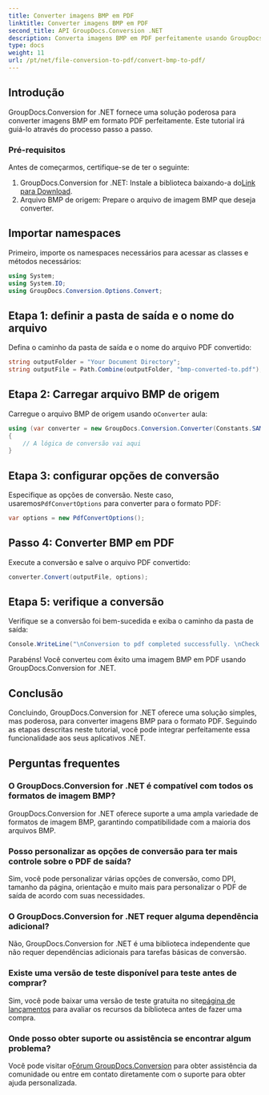 ```yaml
---
title: Converter imagens BMP em PDF
linktitle: Converter imagens BMP em PDF
second_title: API GroupDocs.Conversion .NET
description: Converta imagens BMP em PDF perfeitamente usando GroupDocs.Conversion for .NET. Opções personalizáveis para resultados ideais.
type: docs
weight: 11
url: /pt/net/file-conversion-to-pdf/convert-bmp-to-pdf/
---
```

## Introdução
GroupDocs.Conversion for .NET fornece uma solução poderosa para converter imagens BMP em formato PDF perfeitamente. Este tutorial irá guiá-lo através do processo passo a passo.
### Pré-requisitos
Antes de começarmos, certifique-se de ter o seguinte:
1.  GroupDocs.Conversion for .NET: Instale a biblioteca baixando-a do[Link para Download](https://releases.groupdocs.com/conversion/net/).
2. Arquivo BMP de origem: Prepare o arquivo de imagem BMP que deseja converter.

## Importar namespaces
Primeiro, importe os namespaces necessários para acessar as classes e métodos necessários:
```csharp
using System;
using System.IO;
using GroupDocs.Conversion.Options.Convert;
```
## Etapa 1: definir a pasta de saída e o nome do arquivo
Defina o caminho da pasta de saída e o nome do arquivo PDF convertido:
```csharp
string outputFolder = "Your Document Directory";
string outputFile = Path.Combine(outputFolder, "bmp-converted-to.pdf");
```
## Etapa 2: Carregar arquivo BMP de origem
 Carregue o arquivo BMP de origem usando o`Converter` aula:
```csharp
using (var converter = new GroupDocs.Conversion.Converter(Constants.SAMPLE_BMP))
{
    // A lógica de conversão vai aqui
}
```
## Etapa 3: configurar opções de conversão
 Especifique as opções de conversão. Neste caso, usaremos`PdfConvertOptions` para converter para o formato PDF:
```csharp
var options = new PdfConvertOptions();
```
## Passo 4: Converter BMP em PDF
Execute a conversão e salve o arquivo PDF convertido:
```csharp
converter.Convert(outputFile, options);
```
## Etapa 5: verifique a conversão
Verifique se a conversão foi bem-sucedida e exiba o caminho da pasta de saída:
```csharp
Console.WriteLine("\nConversion to pdf completed successfully. \nCheck output in {0}", outputFolder);
```
Parabéns! Você converteu com êxito uma imagem BMP em PDF usando GroupDocs.Conversion for .NET.

## Conclusão
Concluindo, GroupDocs.Conversion for .NET oferece uma solução simples, mas poderosa, para converter imagens BMP para o formato PDF. Seguindo as etapas descritas neste tutorial, você pode integrar perfeitamente essa funcionalidade aos seus aplicativos .NET.
## Perguntas frequentes
### O GroupDocs.Conversion for .NET é compatível com todos os formatos de imagem BMP?
GroupDocs.Conversion for .NET oferece suporte a uma ampla variedade de formatos de imagem BMP, garantindo compatibilidade com a maioria dos arquivos BMP.
### Posso personalizar as opções de conversão para ter mais controle sobre o PDF de saída?
Sim, você pode personalizar várias opções de conversão, como DPI, tamanho da página, orientação e muito mais para personalizar o PDF de saída de acordo com suas necessidades.
### O GroupDocs.Conversion for .NET requer alguma dependência adicional?
Não, GroupDocs.Conversion for .NET é uma biblioteca independente que não requer dependências adicionais para tarefas básicas de conversão.
### Existe uma versão de teste disponível para teste antes de comprar?
 Sim, você pode baixar uma versão de teste gratuita no site[página de lançamentos](https://releases.groupdocs.com/) para avaliar os recursos da biblioteca antes de fazer uma compra.
### Onde posso obter suporte ou assistência se encontrar algum problema?
 Você pode visitar o[Fórum GroupDocs.Conversion](https://forum.groupdocs.com/c/conversion/11) para obter assistência da comunidade ou entre em contato diretamente com o suporte para obter ajuda personalizada.